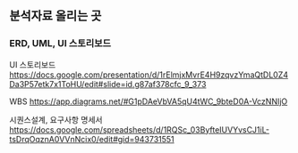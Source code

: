 ## 분석자료 올리는 곳

### ERD, UML, UI 스토리보드 

UI 스토리보드
https://docs.google.com/presentation/d/1rElmjxMvrE4H9zqvzYmaQtDL0Z4Da3P57etk7x1ToHU/edit#slide=id.g87af378cfc_9_373

WBS
https://app.diagrams.net/#G1pDAeVbVA5qU4tWC_9bteD0A-VczNNIjO

시퀀스설계, 요구사항 명세서
https://docs.google.com/spreadsheets/d/1RQSc_03ByfteIUVYvsCJ1iL-tsDrqOqznA0VVnNcix0/edit#gid=943731551

